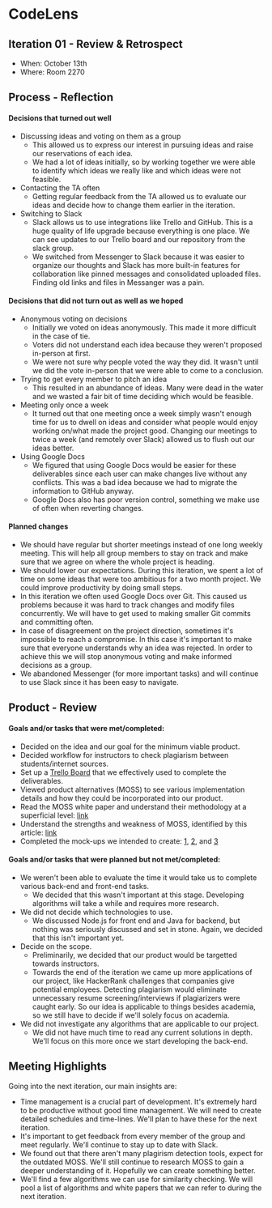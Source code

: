 # CodeLens

## Iteration 01 - Review & Retrospect

 * When: October 13th
 * Where: Room 2270

## Process - Reflection

#### Decisions that turned out well

* Discussing ideas and voting on them as a group
   * This allowed us to express our interest in pursuing ideas and raise our reservations of each idea.
   * We had a lot of ideas initially, so by working together we were able to identify which ideas we really like and which ideas were not feasible.
 * Contacting the TA often
   * Getting regular feedback from the TA allowed us to evaluate our ideas and decide how to change them earlier in the iteration.
 * Switching to Slack
   * Slack allows us to use integrations like Trello and GitHub. This is a huge quality of life upgrade because everything is one place. We can see updates to our Trello board and our repository from the slack group.
   * We switched from Messenger to Slack because it was easier to organize our thoughts and Slack has more built-in features for collaboration like pinned messages and consolidated uploaded files. Finding old links and files in Messanger was a pain.

#### Decisions that did not turn out as well as we hoped

 * Anonymous voting on decisions
   * Initially we voted on ideas anonymously. This made it more difficult in the case of tie.
   * Voters did not understand each idea because they weren't proposed in-person at first.
   * We were not sure why people voted the way they did. It wasn't until we did the vote in-person that we were able to come to a conclusion.
 * Trying to get every member to pitch an idea
   * This resulted in an abundance of ideas. Many were dead in the water and we wasted a fair bit of time deciding which would be feasible.
 * Meeting only once a week
   * It turned out that one meeting once a week simply wasn't enough time for us to dwell on ideas and consider what people would enjoy working on/what made the project good. Changing our meetings to twice a week (and remotely over Slack) allowed us to flush out our ideas better.
 * Using Google Docs
   * We figured that using Google Docs would be easier for these deliverables since each user can make changes live without any conflicts. This was a bad idea because we had to migrate the information to GitHub anyway.
   * Google Docs also has poor version control, something we make use of often when reverting changes. 

#### Planned changes
  
 * We should have regular but shorter meetings instead of one long weekly meeting. This will help all group members to stay on track and make sure that we agree on where the whole project is heading.
 * We should lower our expectations. During this iteration, we spent a lot of time on some ideas that were too ambitious for a two month project. We could improve productivity by doing small steps. 
 * In this iteration we often used Google Docs over Git. This caused us problems because it was hard to track changes and modify files concurrently. We will have to get used to making smaller Git commits and committing often.
 * In case of disagreement on the project direction, sometimes it's impossible to reach a compromise. In this case it's important to make sure that everyone understands why an idea was rejected. In order to achieve this we will stop anonymous voting and make informed decisions as a group.
 * We abandoned Messenger (for more important tasks) and will continue to use Slack since it has been easy to navigate.

## Product - Review

#### Goals and/or tasks that were met/completed:

 * Decided on the idea and our goal for the minimum viable product.
 * Decided workflow for instructors to check plagiarism between students/internet sources.
 * Set up a [Trello Board](https://trello.com/b/h5mS5J5d/csc301-team-01) that we effectively used to complete the deliverables.
 * Viewed product alternatives (MOSS) to see various implementation details and how they could be incorporated into our product.
 * Read the MOSS white paper and understand their methodology at a superficial level: [link](http://theory.stanford.edu/~aiken/publications/papers/sigmod03.pdf)
 * Understand the strengths and weakness of MOSS, identified by this article: [link](https://www3.nd.edu/~kwb/nsf-ufe/1110.pdf)
 * Completed the mock-ups we intended to create: [1](https://github.com/csc301-fall-2017/project-team-01/blob/master/designs/code_view.png?raw=true), [2](https://github.com/csc301-fall-2017/project-team-01/blob/master/designs/high_level.jpg?raw=true), and [3](https://github.com/csc301-fall-2017/project-team-01/blob/master/designs/ui_view.png?raw=true)

#### Goals and/or tasks that were planned but not met/completed:

 * We weren't been able to evaluate the time it would take us to complete various back-end and front-end tasks.
   * We decided that this wasn't important at this stage. Developing algorithms will take a while and requires more research.
 * We did not decide which technologies to use.
   * We discussed Node.js for front end and Java for backend, but nothing was seriously discussed and set in stone. Again, we decided that this isn't important yet.
 * Decide on the scope.
   * Preliminarily, we decided that our product would be targetted towards instructors.
   * Towards the end of the iteration we came up more applications of our project, like HackerRank challenges that companies give potential employees. Detecting plagiarism would eliminate unnecessary resume screening/interviews if plagiarizers were caught early. So our idea is applicable to things besides academia, so we still have to decide if we'll solely focus on academia.
 * We did not investigate any algorithms that are applicable to our project.
   * We did not have much time to read any current solutions in depth. We'll focus on this more once we start developing the back-end.
 
## Meeting Highlights

Going into the next iteration, our main insights are:

 * Time management is a crucial part of development. It's extremely hard to be productive without good time management. We will need to create detailed schedules and time-lines. We'll plan to have these for the next iteration.
 * It's important to get feedback from every member of the group and meet regularly. We'll continue to stay up to date with Slack.
 * We found out that there aren't many plagirism detection tools, expect for the outdated MOSS. We'll still continue to research MOSS to gain a deeper understanding of it. Hopefully we can create something better.
 * We'll find a few algorithms we can use for similarity checking. We will pool a list of algorithms and white papers that we can refer to during the next iteration.
